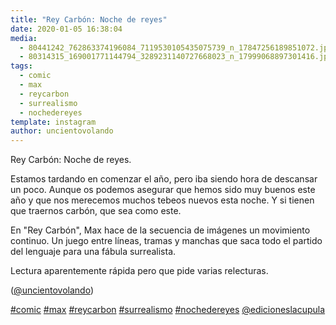 ```yaml
---
title: "Rey Carbón: Noche de reyes"
date: 2020-01-05 16:38:04
media: 
  - 80441242_762863374196084_7119530105435075739_n_17847256189851072.jpg
  - 80314315_169001771144794_3289231140727668023_n_17999068897301416.jpg
tags: 
  - comic
  - max
  - reycarbon
  - surrealismo
  - nochedereyes
template: instagram
author: uncientovolando
---
```


Rey Carbón: Noche de reyes.

Estamos tardando en comenzar el año, pero iba siendo hora de descansar un poco. Aunque os podemos asegurar que hemos sido muy buenos este año y que nos merecemos muchos tebeos nuevos esta noche. Y si tienen que traernos carbón, que sea como este.

En "Rey Carbón", Max hace de la secuencia de imágenes un movimiento continuo. Un juego entre líneas, tramas y manchas que saca todo el partido del lenguaje para una fábula surrealista.

Lectura aparentemente rápida pero que pide varias relecturas.

([@uncientovolando](https://instagram.com/uncientovolando))

[#comic](/tags/comic) [#max](/tags/max) [#reycarbon](/tags/reycarbon) [#surrealismo](/tags/surrealismo) [#nochedereyes](/tags/nochedereyes) [@edicioneslacupula](https://instagram.com/edicioneslacupula)
